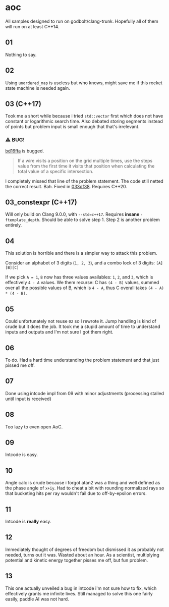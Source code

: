 # aoc

All samples designed to run on godbolt/clang-trunk. Hopefully all of them will run on at least C++14.

## 01

Nothing to say.

## 02

Using `unordered_map` is useless but who knows, might save me if this rocket state machine is needed again.

## 03 (C++17)

Took me a short while because i tried `std::vector` first which does not have constant or logarithmic search time.
Also debated storing segments instead of points but problem input is small enough that that's irrelevant.

### :warning: BUG!
[bd16ffa](https://github.com/Warpten/aoc/commit/bd16ffa7d2d5813172f970593ecb7d522b67cb04) is bugged.
> If a wire visits a position on the grid multiple times, use the steps value from the first time
> it visits that position when calculating the total value of a specific intersection.

I completely missed that line of the problem statement. The code still netted the correct result. Bah.
Fixed in [033df38](https://github.com/Warpten/aoc/commit/033df385cb17d9f84e8b41b9a94c67901700f07). Requires C++20.

## 03_constexpr (C++17)

Will only build on Clang 9.0.0, with `--std=c++17`. Requires **insane** `-ftemplate_depth`. Should be able to solve step 1. Step 2 is another problem entirely.

## 04

This solution is horrible and there is a simpler way to attack this problem.

Consider an alphabet of 3 digits (`1, 2, 3`), and a combo lock of 3 digits: `[A][B][C]`

If we pick `A = 1`, `B` now has three values availables: `1`, `2`, and `3`, which is effectively `4 - A` values.
We them recurse: C has `(4 - B)` values, summed over all the possible values of B, which is `4 - A`, thus C overall takes `(4 - A) * (4 - B)`.

## 05

Could unfortunately not reuse `02` so I rewrote it. Jump handling is kind of crude but it does the job. It took me a stupid amount of time to understand inputs and outputs and I'm not sure I got them right.

## 06

To do. Had a hard time understanding the problem statement and that just pissed me off.

## 07

Done using intcode impl from 09 with minor adjustments (processing stalled until input is received)

## 08

Too lazy to even open AoC.

## 09

Intcode is easy.

## 10

Angle calc is crude because i forgot atan2 was a thing and well defined as the phase angle of `x+iy`.
Had to cheat a bit with rounding normalized rays so that bucketing hits per ray wouldn't fail due to off-by-epsilon errors.

## 11

Intcode is **really** easy.

## 12

Immediately thought of degrees of freedom but dismissed it as probably not needed, turns out it was. Wasted about an hour. As a scientist, multiplying potential and kinetic energy together pisses me off, but fun problem.

## 13

This one actually unveiled a bug in intcode i'm not sure how to fix, which effectively grants me infinite lives. Still managed to solve this one fairly easily, paddle AI was not hard.
